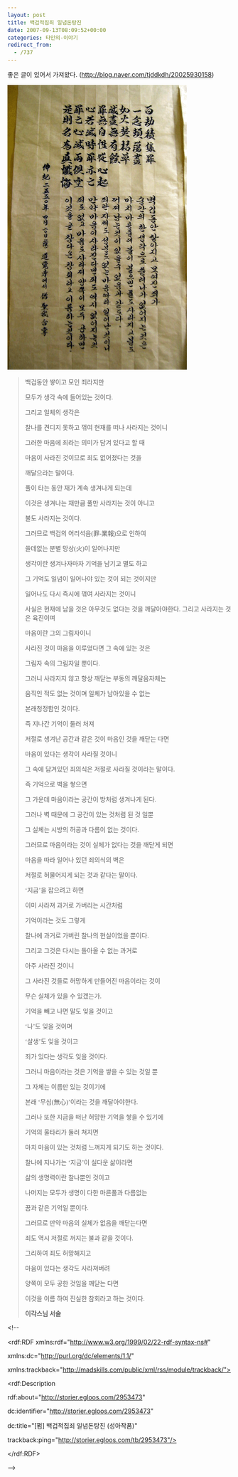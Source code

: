 ```yaml
---
layout: post
title: 백겁적집죄 일념돈탕진
date: 2007-09-13T08:09:52+00:00
categories: 타인의-이야기
redirect_from:
  - /737
---
```


좋은 글이 있어서 가져왔다. (<A href="http://blog.naver.com/tjddkdh/20025930158">http://blog.naver.com/tjddkdh/20025930158</A>)

![ ](/assets/media/uploads_1_hk0.gif)

<FONT face=Verdana>

<BLOCKQUOTE><FONT face=Verdana>백겁동안 쌓이고 모인 죄라지만

모두가 생각 속에 들어있는 것이다.

그리고 일체의 생각은

찰나를 견디지 못하고 꺾여 현재를 떠나 사라지는 것이니

그러한 마음에 죄라는 의미가 담겨 있다고 할 때

마음이 사라진 것이므로 죄도 없어졌다는 것을

깨달으라는 말이다.

풀이 타는 동안 재가 계속 생겨나게 되는데

이것은 생겨나는 재만큼 풀만 사라지는 것이 아니고

불도 사라지는 것이다.

그러므로 백겁의 어리석음(罪-業報)으로 인하여

쓸데없는 분별 망상(火)이 일어나지만

생각이란 생겨나자마자 기억을 남기고 멸도 하고

그 기억도 일념이 일어나야 있는 것이 되는 것이지만

일어나도 다시 즉시에 꺾여 사라지는 것이니

사실은 현재에 남을 것은 아무것도 없다는 것을 깨달아야한다. 그리고 사라지는 것은 육진이며

마음이란 그의 그림자이니

사라진 것이 마음을 이루었다면 그 속에 있는 것은

그림자 속의 그림자일 뿐이다.

그러니 사라지지 않고 항상 깨닫는 부동의 깨달음자체는

움직인 적도 없는 것이며 일체가 남아있을 수 없는

본래청정함인 것이다.

즉 지나간 기억이 둘러 처져

저절로 생겨난 공간과 같은 것이 마음인 것을 깨닫는 다면

마음이 있다는 생각이 사라질 것이니

그 속에 담겨있던 죄의식은 저절로 사라질 것이라는 말이다.

즉 기억으로 벽을 쌓으면

그 가운데 마음이라는 공간이 방처럼 생겨나게 된다.

그러나 벽 때문에 그 공간이 있는 것처럼 된 것 일뿐

그 실체는 시방의 허공과 다름이 없는 것이다.

그러므로 마음이라는 것이 실체가 없다는 것을 깨닫게 되면

마음을 따라 일어나 있던 죄의식의 벽은

저절로 허물어지게 되는 것과 같다는 말이다.

‘지금’을 잡으려고 하면

이미 사라져 과거로 가버리는 시간처럼

기억이라는 것도 그렇게

찰나에 과거로 가버린 찰나의 현실이었을 뿐이다.

그리고 그것은 다시는 돌아올 수 없는 과거로

아주 사라진 것이니

그 사라진 것들로 허망하게 만들어진 마음이라는 것이

무슨 실체가 있을 수 있겠는가.

기억을 빼고 나면 말도 잊을 것이고

‘나’도 잊을 것이며

‘살생’도 잊을 것이고

죄가 있다는 생각도 잊을 것이다.

그러니 마음이라는 것은 기억을 쌓을 수 있는 것일 뿐

그 자체는 이름만 있는 것이기에

본래 ‘무심(無心)’이라는 것을 깨달아야한다.

그러나 또한 지금을 떠난 허망한 기억을 쌓을 수 있기에

기억의 울타리가 둘러 쳐지면

마치 마음이 있는 것처럼 느껴지게 되기도 하는 것이다.

찰나에 지나가는 ‘지금’이 실다운 삶이라면

삶의 생명력이란 찰나뿐인 것이고

나머지는 모두가 생명이 다한 마른풀과 다름없는

꿈과 같은 기억일 뿐이다.

그러므로 만약 마음의 실체가 없음을 깨닫는다면

죄도 역시 저절로 꺼지는 불과 같을 것이다.

그리하여 죄도 허망해지고

마음이 있다는 생각도 사라져버려

양쪽이 모두 공한 것임을 깨닫는 다면

이것을 이름 하여 진실한 참회라고 하는 것이다.

<STRONG>이각스님 서술</STRONG></FONT> </BLOCKQUOTE></FONT><!--

<rdf:RDF xmlns:rdf="http://www.w3.org/1999/02/22-rdf-syntax-ns#"

xmlns:dc="http://purl.org/dc/elements/1.1/"

xmlns:trackback="http://madskills.com/public/xml/rss/module/trackback/">

<rdf:Description

rdf:about="http://storier.egloos.com/2953473"

dc:identifier="http://storier.egloos.com/2953473"

dc:title="[펌] 백겁적집죄 일념돈탕진 (성아작품)"

trackback:ping="http://storier.egloos.com/tb/2953473"/>

</rdf:RDF>

-->
<div id=comments>
</div>
